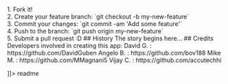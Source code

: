 <snippet>
  <content><![CDATA[
# ${1:Stream.it}
IRC controlled chatroom that can plays games through defined commands from your phone or users can just chat together live while watching people frustratingly try to control the game.
## Installation
To install the application you need to clone the repo. and run `npm i --save` to install all the dependencies.
## Usage
To use the app you need the following programs:
1. An Emulator to run the game from (ZSNES, GBA, Dolphin, ETC.) ZSNES: https://www.fosshub.com/ZSNES.html
2. A way to stream the game (only the host needs this to stream the game) OBS: https://obsproject.com/ to capture the game and http://Twitch.tv to relay the stream.
3. An IRC client app on your phone, pc or mac to connect to the chatroom and relay commands. I recommend AndroIRC for Android, TurboIRC for iphone, MIRC for windows and LimeIRC for Mac.
4. Friends! This is a lot of fun with a group of people because it's a way of controlling the game one command at a time so you either work with your friends to beat the game or work against your friends because that's just more fun.
## Contributing
My goal is to break this down into an app that can run without any external software. which is surprisingly difficult. Also, this doesn't work on Windows because it utilizes Python to convert keystrokes. (windows doesn't have Python (boo!) because they utilize their own languages to accomplish what Python does for Mac and Linux).
<br/> 1. Fork it!
<br/> 2. Create your feature branch: `git checkout -b my-new-feature`
<br/> 3. Commit your changes: `git commit -am 'Add some feature'`
<br/> 4. Push to the branch: `git push origin my-new-feature`
<br/> 5. Submit a pull request :D
## History
The story begins here...
## Credits
Developers involved in creating this app:
David G.  :   https://github.com/DavidGuben
Angelo B. :   https://github.com/bov188
Mike M.   :   https://github.com/MMagnani5
Vijay C.  :   https://github.com/accutechhi


]]></content>
  <tabTrigger>readme</tabTrigger>
</snippet>
